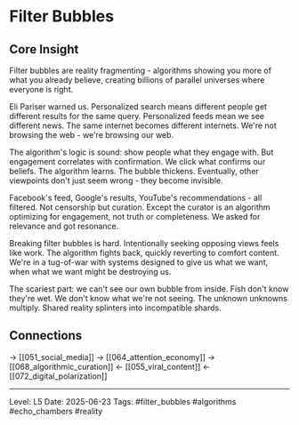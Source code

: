# Filter Bubbles

## Core Insight
Filter bubbles are reality fragmenting - algorithms showing you more of what you already believe, creating billions of parallel universes where everyone is right.

Eli Pariser warned us. Personalized search means different people get different results for the same query. Personalized feeds mean we see different news. The same internet becomes different internets. We're not browsing the web - we're browsing our web.

The algorithm's logic is sound: show people what they engage with. But engagement correlates with confirmation. We click what confirms our beliefs. The algorithm learns. The bubble thickens. Eventually, other viewpoints don't just seem wrong - they become invisible.

Facebook's feed, Google's results, YouTube's recommendations - all filtered. Not censorship but curation. Except the curator is an algorithm optimizing for engagement, not truth or completeness. We asked for relevance and got resonance.

Breaking filter bubbles is hard. Intentionally seeking opposing views feels like work. The algorithm fights back, quickly reverting to comfort content. We're in a tug-of-war with systems designed to give us what we want, when what we want might be destroying us.

The scariest part: we can't see our own bubble from inside. Fish don't know they're wet. We don't know what we're not seeing. The unknown unknowns multiply. Shared reality splinters into incompatible shards.

## Connections
→ [[051_social_media]]
→ [[064_attention_economy]]
→ [[068_algorithmic_curation]]
← [[055_viral_content]]
← [[072_digital_polarization]]

---
Level: L5
Date: 2025-06-23
Tags: #filter_bubbles #algorithms #echo_chambers #reality